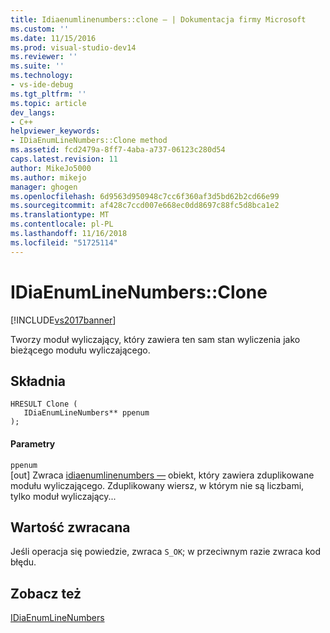 ```yaml
---
title: Idiaenumlinenumbers::clone — | Dokumentacja firmy Microsoft
ms.custom: ''
ms.date: 11/15/2016
ms.prod: visual-studio-dev14
ms.reviewer: ''
ms.suite: ''
ms.technology:
- vs-ide-debug
ms.tgt_pltfrm: ''
ms.topic: article
dev_langs:
- C++
helpviewer_keywords:
- IDiaEnumLineNumbers::Clone method
ms.assetid: fcd2479a-8ff7-4aba-a737-06123c280d54
caps.latest.revision: 11
author: MikeJo5000
ms.author: mikejo
manager: ghogen
ms.openlocfilehash: 6d9563d950948c7cc6f360af3d5bd62b2cd66e99
ms.sourcegitcommit: af428c7ccd007e668ec0dd8697c88fc5d8bca1e2
ms.translationtype: MT
ms.contentlocale: pl-PL
ms.lasthandoff: 11/16/2018
ms.locfileid: "51725114"
---
```

# <a name="idiaenumlinenumbersclone"></a>IDiaEnumLineNumbers::Clone
[!INCLUDE[vs2017banner](../../includes/vs2017banner.md)]

Tworzy moduł wyliczający, który zawiera ten sam stan wyliczenia jako bieżącego modułu wyliczającego.  
  
## <a name="syntax"></a>Składnia  
  
```cpp#  
HRESULT Clone (   
   IDiaEnumLineNumbers** ppenum  
);  
```  
  
#### <a name="parameters"></a>Parametry  
 `ppenum`  
 [out] Zwraca [idiaenumlinenumbers —](../../debugger/debug-interface-access/idiaenumlinenumbers.md) obiekt, który zawiera zduplikowane modułu wyliczającego. Zduplikowany wiersz, w którym nie są liczbami, tylko moduł wyliczający...  
  
## <a name="return-value"></a>Wartość zwracana  
 Jeśli operacja się powiedzie, zwraca `S_OK`; w przeciwnym razie zwraca kod błędu.  
  
## <a name="see-also"></a>Zobacz też  
 [IDiaEnumLineNumbers](../../debugger/debug-interface-access/idiaenumlinenumbers.md)



